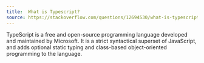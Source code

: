 ```yaml
---
title:  What is Typescript?
source: https://stackoverflow.com/questions/12694530/what-is-typescript-and-why-would-i-use-it-in-place-of-javascript 
---
```


TypeScript is a free and open-source programming language developed and maintained by Microsoft. It is a strict syntactical superset of JavaScript, and adds optional static typing and class-based object-oriented programming to the language.
